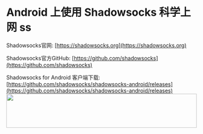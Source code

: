 # Android 上使用 Shadowsocks 科学上网 ss
Shadowsocks官网: [https://shadowsocks.org](https://shadowsocks.org)

Shadowsocks官方GitHub: [https://github.com/shadowsocks](https://github.com/shadowsocks)

Shadowsocks for Android 客户端下载: [https://github.com/shadowsocks/shadowsocks-android/releases](https://github.com/shadowsocks/shadowsocks-android/releases)
<a href="https://www.vultr.com/?ref=7295225"><img src="https://www.vultr.com/media/banner_1.png" width="100%" height="90"></a>